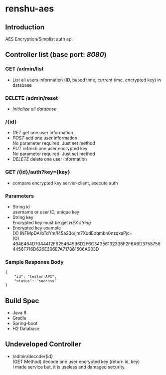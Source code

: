 # renshu-aes

## Introduction
AES Encryption/Simplist auth api

## Controller list (base port: _8080_)

### GET /admin/list
- List all users information (ID, based time, current time, encrypted key) in database 

### DELETE /admin/reset
- _Initialize all database_

### /{id} <br />
- _GET_ get one user information
- _POST_ add one user information<br />
No parameter required. Just set method
- _PUT_ refresh one user encrypted key<br />
No parameter required. Just set method
- _DELETE_ delete one user information

### GET /{id}/auth?key={key}
- compare encrypted key server-client, execute auth<br />

### Parameters
- String id<br />
	username or user ID, unique key
- String key<br />
	Encrypted key must be get _HEX string_
- Encrypted key example<br />
(X)	INFMpDA/bTdYm/l45a23o/jm7XudEoqmbn0nzqxaPjc=<br />
(O)	494E464D7044412F625464596D2F6C34356132336F2F6A6D37587564456F716D626E306E7A717861506A633D

### Sample Response Body
	{
	    "id": "tester-API",
	    "status": "success"
	}

## Build Spec
- Java 8
- Gradle
- Spring-boot
- H2 Database

## Undeveloped Controller
- /admin/decode/{id}<br />
(GET Method) decode one user encrypted key (return id, key)<br />
I made service but, it is useless and damaged security.